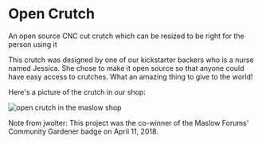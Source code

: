 # Open Crutch

An open source CNC cut crutch which can be resized to be right for the person using it


This crutch was designed by one of our kickstarter backers who is a nurse named Jessica. She chose to make it open source so that anyone could have easy access to crutches. What an amazing thing to give to the world!

Here's a picture of the crutch in our shop:

![open crutch in the maslow shop](https://raw.githubusercontent.com/MaslowCommunityGarden/Open-Crutch/master/crutchonground.jpg)

Note from jwolter: This project was the co-winner of the Maslow Forums' Community Gardener badge on April 11, 2018.
